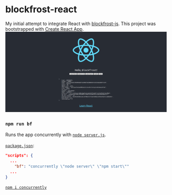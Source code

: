 # blockfrost-react
My initial attempt to integrate React with [blockfrost-js](https://github.com/blockfrost/blockfrost-js).
This project was bootstrapped with [Create React App](https://github.com/facebook/create-react-app).
<img src="/screenshots/0_HomePage0.png"/>

### `npm run bf`
Runs the app concurrently with [`node server.js`](server.js).\
\
[`package.json`](package.json):
```json
"scripts": {
  ...
    "bf": "concurrently \"node server\" \"npm start\""
  ...
}
```
[`npm i concurrently`](https://www.npmjs.com/package/concurrently)
